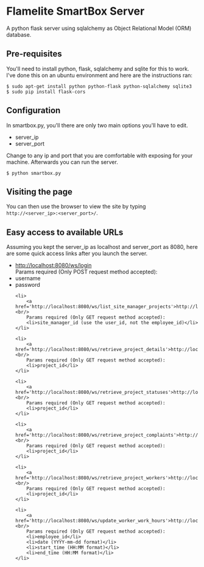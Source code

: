# Flamelite SmartBox Server
A python flask server using sqlalchemy as Object Relational Model (ORM) database.

## Pre-requisites
You'll need to install python, flask, sqlalchemy and sqlite for this to work. I've done this on an ubuntu environment and here are the instructions ran:

```console
$ sudo apt-get install python python-flask python-sqlalchemy sqlite3
$ sudo pip install flask-cors
```

## Configuration
In smartbox.py, you'll there are only two main options you'll have to edit.
<ul><li>server_ip</li><li>server_port</li></ul>

Change to any ip and port that you are comfortable with exposing for your machine. Afterwards you can run the server.

```console
$ python smartbox.py
```

## Visiting the page
You can then use the browser to view the site by typing `http://<server_ip>:<server_port>/`.

## Easy access to available URLs
Assuming you kept the server_ip as localhost and server_port as 8080, here are some quick access links after you launch the server.
<ul>
	<li>
		<a href='http://localhost:8080/ws/login'>http://localhost:8080/ws/login</a><br/>
		Params required (Only POST request method accepted):
		<li>username</li>
		<li>password</li>
	</li>

	<li>
		<a href='http://localhost:8080/ws/list_site_manager_projects'>http://localhost:8080/ws/list_site_manager_projects</a><br/>
		Params required (Only GET request method accepted):
		<li>site_manager_id (use the user_id, not the employee_id)</li>
	</li>

	<li>
		<a href='http://localhost:8080/ws/retrieve_project_details'>http://localhost:8080/ws/retrieve_project_details</a><br/>
		Params required (Only GET request method accepted):
		<li>project_id</li>
	</li>

	<li>
		<a href='http://localhost:8080/ws/retrieve_project_statuses'>http://localhost:8080/ws/retrieve_project_statuses</a><br/>
		Params required (Only GET request method accepted):
		<li>project_id</li>
	</li>

	<li>
		<a href='http://localhost:8080/ws/retrieve_project_complaints'>http://localhost:8080/ws/retrieve_project_complaints</a><br/>
		Params required (Only GET request method accepted):
		<li>project_id</li>
	</li>

	<li>
		<a href='http://localhost:8080/ws/retrieve_project_workers'>http://localhost:8080/ws/retrieve_project_workers</a><br/>
		Params required (Only GET request method accepted):
		<li>project_id</li>
	</li>

	<li>
		<a href='http://localhost:8080/ws/update_worker_work_hours'>http://localhost:8080/ws/update_worker_work_hours</a><br/>
		Params required (Only GET request method accepted):
		<li>employee_id</li>
		<li>date (YYYY-mm-dd format)</li>
		<li>start_time (HH:MM format)</li>
		<li>end_time (HH:MM format)</li>
	</li>
</ul>
